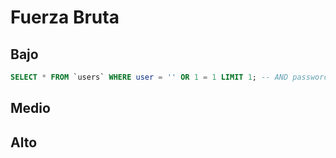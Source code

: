 # Fuerza Bruta

## Bajo

```sql
SELECT * FROM `users` WHERE user = '' OR 1 = 1 LIMIT 1; -- AND password = '$pass';"
```

## Medio

## Alto